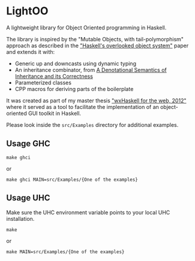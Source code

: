 LightOO
=======

A lightweight library for Object Oriented programming in Haskell. 

The library is inspired by the "Mutable Objects, with tail-polymorphism" approach as described in the ["Haskell's overlooked object system"][1] paper and extends it with:

* Generic up and downcasts using dynamic typing
* An inheritance combinator, from [A Denotational Semantics of Inheritance and its Correctness][2]
* Parameterized classes
* CPP macros for deriving parts of the boilerplate

It was created as part of my master thesis ["wxHaskell for the web, 2012"][3] where it served as a tool to facilitate the implementation of an object-oriented GUI toolkit in Haskell. 

Please look inside the `src/Examples` directory for additional examples. 

Usage GHC
-------

    make ghci 

or 

    make ghci MAIN=src/Examples/{One of the examples}

Usage UHC
---------

Make sure the UHC environment variable points to your local UHC installation.

    make 

or

    make MAIN=src/Examples/{One of the examples}

[1]: https://arxiv.org/abs/cs/0509027
[2]: http://citeseerx.ist.psu.edu/viewdoc/summary?doi=10.1.1.11.8792
[3]: http://citeseerx.ist.psu.edu/viewdoc/summary?doi=10.1.1.343.134
